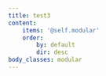 ```yaml
---
title: test3
content:
    items: '@self.modular'
    order:
        by: default
        dir: desc
body_classes: modular
---
```


